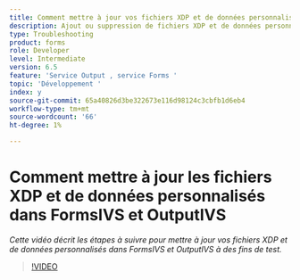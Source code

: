 ```yaml
---
title: Comment mettre à jour vos fichiers XDP et de données personnalisés dans FormsIVS et OutputIVS à des fins de test
description: Ajout ou suppression de fichiers XDP et de données personnalisés dans FormsIVS et OutputIVS
type: Troubleshooting
product: forms
role: Developer
level: Intermediate
version: 6.5
feature: 'Service Output , service Forms '
topic: 'Développement '
index: y
source-git-commit: 65a40826d3be322673e116d98124c3cbfb1d6eb4
workflow-type: tm+mt
source-wordcount: '66'
ht-degree: 1%

---
```



# Comment mettre à jour les fichiers XDP et de données personnalisés dans FormsIVS et OutputIVS

*Cette vidéo décrit les étapes à suivre pour mettre à jour vos fichiers XDP et de données personnalisés dans FormsIVS et OutputIVS à des fins de test.*

>[!VIDEO](https://video.tv.adobe.com/v/335513?quality=9&learn=on)
